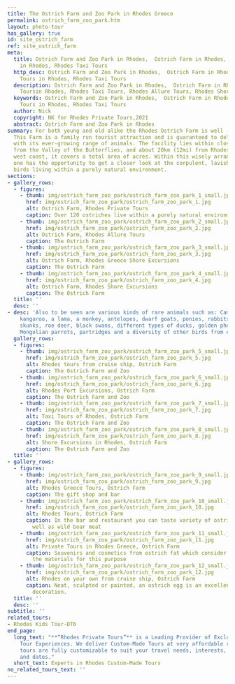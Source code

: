 ```yaml
---
title: The Ostrich Farm and Zoo Park in Rhodes Greece
permalink: ostrich_farm_zoo_park.htm
layout: photo-tour
has_gallery: true
id: site_ostrich_farm
ref: site_ostrich_farm
meta:
  title: Ostrich Farm and Zoo Park in Rhodes,  Ostrich Farm in Rhodes, Private Tours
    in Rhodes, Rhodes Taxi Tours
  http_desc: Ostrich Farm and Zoo Park in Rhodes,  Ostrich Farm in Rhodes, Private
    Tours in Rhodes, Rhodes Taxi Tours
  description: Ostrich Farm and Zoo Park in Rhodes,  Ostrich Farm in Rhodes, Private
    Toursin Rhodes, Rhodes Taxi Tours, Rhodes Allure Tours, Rhodes Shore Excursions
  keywords: Ostrich Farm and Zoo Park in Rhodes,  Ostrich Farm in Rhodes, Private
    Tours in Rhodes, Rhodes Taxi Tours
  author: Nick
  copyright: NK for Rhodes Private Tours,2021
  abstract: Ostrich Farm and Zoo Park in Rhodes
summary: For both young and old alike the Rhodes Ostrich Farm is well - worth a visit.
  This Farm is a family run tourist attraction and is guaranteed to delight its visitors
  with its ever-growing range of animals. The facility lies within close distance
  from the Valley of the Butterflies, and about 20km (12mi) from Rhodes Town on the
  west coast, it covers a total area of acres. Within this wisely arranged enclave
  one has the opportunity to get a closer look at the corpulent, lavishly feathered
  birds living within a purely natural environment.
sections:
- gallery_rows:
  - figures:
    - thumb: img/ostrich_farm_zoo_park/ostrich_farm_zoo_park_1_small.jpg
      href: img/ostrich_farm_zoo_park/ostrich_farm_zoo_park_1.jpg
      alt: Ostrich Farm, Rhodes Private Tours
      caption: Over 120 ostriches live within a purely natural environment.
    - thumb: img/ostrich_farm_zoo_park/ostrich_farm_zoo_park_2_small.jpg
      href: img/ostrich_farm_zoo_park/ostrich_farm_zoo_park_2.jpg
      alt: Ostrich Farm, Rhodes Allure Tours
      caption: The Ostrich Farm
    - thumb: img/ostrich_farm_zoo_park/ostrich_farm_zoo_park_3_small.jpg
      href: img/ostrich_farm_zoo_park/ostrich_farm_zoo_park_3.jpg
      alt: Ostrich Farm, Rhodes Greece Shore Excursions
      caption: The Ostrich Farm
    - thumb: img/ostrich_farm_zoo_park/ostrich_farm_zoo_park_4_small.jpg
      href: img/ostrich_farm_zoo_park/ostrich_farm_zoo_park_4.jpg
      alt: Ostrich Farm, Rhodes Shore Excursions
      caption: The Ostrich Farm
  title: ''
  desc: ''
- desc: 'Also to be seen are various kinds of rare animals such as: Camel, foxes,
    kangaroo, a lama, a monkey, antelopes, dwarf goats, ponies, rabbits, ferrets,
    skunks, roe deer, black swans, different types of ducks, golden pheasants, yellow
    Mongolian parrots, partridges and a diversity of other birds from every continent.'
  gallery_rows:
  - figures:
    - thumb: img/ostrich_farm_zoo_park/ostrich_farm_zoo_park_5_small.jpg
      href: img/ostrich_farm_zoo_park/ostrich_farm_zoo_park_5.jpg
      alt: Rhodes tours from cruise ship, Ostrich Farm
      caption: The Ostrich Farm and Zoo
    - thumb: img/ostrich_farm_zoo_park/ostrich_farm_zoo_park_6_small.jpg
      href: img/ostrich_farm_zoo_park/ostrich_farm_zoo_park_6.jpg
      alt: Rhodes Port Excursions, Ostrich Farm
      caption: The Ostrich Farm and Zoo
    - thumb: img/ostrich_farm_zoo_park/ostrich_farm_zoo_park_7_small.jpg
      href: img/ostrich_farm_zoo_park/ostrich_farm_zoo_park_7.jpg
      alt: Taxi Tours of Rhodes, Ostrich Farm
      caption: The Ostrich Farm and Zoo
    - thumb: img/ostrich_farm_zoo_park/ostrich_farm_zoo_park_8_small.jpg
      href: img/ostrich_farm_zoo_park/ostrich_farm_zoo_park_8.jpg
      alt: Shore Excursions in Rhodes, Ostrich Farm
      caption: The Ostrich Farm and Zoo
  title: ''
- gallery_rows:
  - figures:
    - thumb: img/ostrich_farm_zoo_park/ostrich_farm_zoo_park_9_small.jpg
      href: img/ostrich_farm_zoo_park/ostrich_farm_zoo_park_9.jpg
      alt: Rhodes Greece Tours, Ostrich Farm
      caption: The gift shop and bar
    - thumb: img/ostrich_farm_zoo_park/ostrich_farm_zoo_park_10_small.jpg
      href: img/ostrich_farm_zoo_park/ostrich_farm_zoo_park_10.jpg
      alt: Rhodes Tours, Ostrich Farm
      caption: In the bar and restaurant you can taste variety of ostrich meat as
        well as wild boar meat
    - thumb: img/ostrich_farm_zoo_park/ostrich_farm_zoo_park_11_small.jpg
      href: img/ostrich_farm_zoo_park/ostrich_farm_zoo_park_11.jpg
      alt: Private Tours in Rhodes Greece, Ostrich Farm
      caption: Souvenirs and cosmetics from ostrich fat which consider to be one of
        the materials for this purpose
    - thumb: img/ostrich_farm_zoo_park/ostrich_farm_zoo_park_12_small.jpg
      href: img/ostrich_farm_zoo_park/ostrich_farm_zoo_park_12.jpg
      alt: Rhodes on your own from cruise ship, Ostrich Farm
      caption: Neat, sculpted or painted, an ostrich egg is an excellent gift for
        decoration.
  title: ''
  desc: ''
subtitle: ''
related_tours:
- Rhodes Kids Tour-DT6
end_page:
  long_text: "**“Rhodes Private Tours”** is a Leading Provider of Exclusive and Personalized
    Tour Experiences. We deliver Custom-Made Tours at very affordable rates. All our
    tours are fully customizable to suit your travel needs, interests, schedules,
    and dates."
  short_text: Experts in Rhodes Custom-Made Tours
no_related_tours_text: ''
---
```


